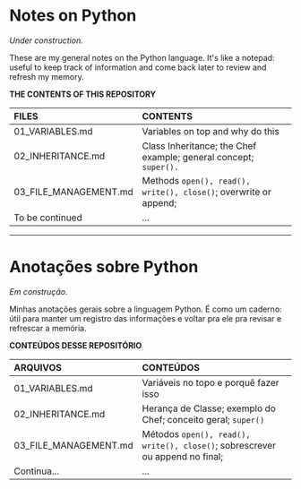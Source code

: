 # Notes on Python

*Under construction.*

These are my general notes on the Python language. It's like a notepad: useful to keep track of information and come back later to review and refresh my memory.

**THE CONTENTS OF THIS REPOSITORY**

FILES | CONTENTS
:----- | :---------
01_VARIABLES.md | Variables on top and why do this
02_INHERITANCE.md | Class Inheritance; the Chef example; general concept; ```super().```
03_FILE_MANAGEMENT.md | Methods ```open(), read(), write(), close()```; overwrite or append; 
To be continued | ...

---

# Anotações sobre Python

*Em construção.*

Minhas anotações gerais sobre a linguagem Python. É como um caderno: útil para manter um registro das informações e voltar pra ele pra revisar e refrescar a memória.

**CONTEÚDOS DESSE REPOSITÓRIO**

ARQUIVOS | CONTEÚDOS
:-------- | :---------
01_VARIABLES.md | Variáveis no topo e porquê fazer isso
02_INHERITANCE.md | Herança de Classe; exemplo do Chef; conceito geral; ```super()```
03_FILE_MANAGEMENT.md | Métodos ```open(), read(), write(), close()```; sobrescrever ou append no final; 
Continua... | ...

